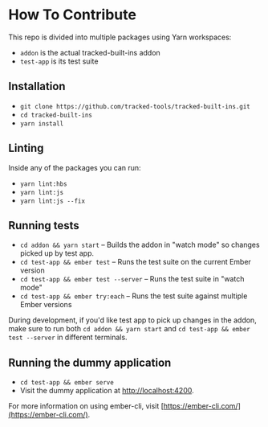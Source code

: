 # How To Contribute

This repo is divided into multiple packages using Yarn workspaces:

- `addon` is the actual tracked-built-ins addon
- `test-app` is its test suite

## Installation

* `git clone https://github.com/tracked-tools/tracked-built-ins.git`
* `cd tracked-built-ins`
* `yarn install`

## Linting

Inside any of the packages you can run:

* `yarn lint:hbs`
* `yarn lint:js`
* `yarn lint:js --fix`

## Running tests


* `cd addon && yarn start` – Builds the addon in "watch mode" so changes picked up by test app.
* `cd test-app && ember test` – Runs the test suite on the current Ember version
* `cd test-app && ember test --server` – Runs the test suite in "watch mode"
* `cd test-app && ember try:each` – Runs the test suite against multiple Ember versions

During development, if you'd like test app to pick up changes in the addon, make sure to run both
`cd addon && yarn start` and `cd test-app && ember test --server` in different terminals.

## Running the dummy application

* `cd test-app && ember serve`
* Visit the dummy application at [http://localhost:4200](http://localhost:4200).

For more information on using ember-cli, visit [https://ember-cli.com/](https://ember-cli.com/).
